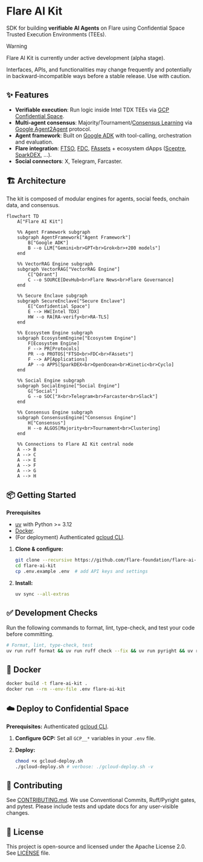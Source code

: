 # Flare AI Kit

SDK for building **verifiable AI Agents** on Flare using Confidential Space Trusted Execution Environments (TEEs).

> [!WARNING]
>
> Flare AI Kit is currently under active development (alpha stage).
>
> Interfaces, APIs, and functionalities may change frequently and potentially in backward-incompatible ways before a stable release.
> Use with caution.

## ✨ Features

- **Verifiable execution**: Run logic inside Intel TDX TEEs via [GCP Confidential Space](https://cloud.google.com/confidential-computing/confidential-space/docs/confidential-space-overview).
- **Multi-agent consensus**: Majority/Tournament/[Consensus Learning](https://arxiv.org/abs/2402.16157) via [Google Agent2Agent](https://github.com/a2aproject/A2A) protocol.
- **Agent framework**: Built on [Google ADK](https://google.github.io/adk-docs/) with tool-calling, orchestration and evaluation.
- **Flare integration**: [FTSO](https://dev.flare.network/ftso/overview), [FDC](https://dev.flare.network/fdc/overview), [FAssets](https://dev.flare.network/fassets/overview) + ecosystem dApps ([Sceptre](https://sceptre.fi), [SparkDEX](https://sparkdex.ai), ...).
- **Social connectors**: X, Telegram, Farcaster.

## 🏗️ Architecture

The kit is composed of modular engines for agents, social feeds, onchain data, and consensus.

```mermaid
flowchart TD
    A["Flare AI Kit"]

    %% Agent Framework subgraph
    subgraph AgentFramework["Agent Framework"]
        B["Google ADK"]
        B --o LLM["Gemini<br>GPT<br>Grok<br>+200 models"]
    end

    %% VectorRAG Engine subgraph
    subgraph VectorRAG["VectorRAG Engine"]
        C["Qdrant"]
        C --o SOURCE[DevHub<br>Flare News<br>Flare Governance]
    end

    %% Secure Enclave subgraph
    subgraph SecureEnclave["Secure Enclave"]
        E["Confidential Space"]
        E --> HW[Intel TDX]
        HW --o RA[RA-verify<br>RA-TLS]
    end

    %% Ecosystem Engine subgraph
    subgraph EcosystemEngine["Ecosystem Engine"]
        F[Ecosystem Engine]
        F --> PR[Protocols]
        PR --o PROTOS["FTSO<br>FDC<br>FAssets"]
        F --> AP[Applications]
        AP --o APPS[SparkDEX<br>OpenOcean<br>Kinetic<br>Cyclo]
    end

    %% Social Engine subgraph
    subgraph SocialEngine["Social Engine"]
        G["Social"]
        G --o SOC["X<br>Telegram<br>Farcaster<br>Slack"]
    end

    %% Consensus Engine subgraph
    subgraph ConsensusEngine["Consensus Engine"]
        H["Consensus"]
        H --o ALGOS[Majority<br>Tournament<br>Clustering]
    end

    %% Connections to Flare AI Kit central node
    A --> B
    A --> C
    A --> E
    A --> F
    A --> G
    A --> H
```

## 📦 Getting Started

**Prerequisites**

- [uv](https://github.com/astral-sh/uv) with Python >= 3.12
- [Docker](https://www.docker.com).
- (For deployment) Authenticated [gcloud CLI](https://cloud.google.com/sdk/docs/install).

1. **Clone & configure:**

   ```bash
   git clone --recursive https://github.com/flare-foundation/flare-ai-kit.git
   cd flare-ai-kit
   cp .env.example .env  # add API keys and settings
   ```

2. **Install:**

   ```bash
   uv sync --all-extras
   ```

## ✅ Development Checks

Run the following commands to format, lint, type-check, and test your code before committing.

```bash
# Format, lint, type-check, test
uv run ruff format && uv run ruff check --fix && uv run pyright && uv run pytest
```

## 🐳 Docker

```bash
docker build -t flare-ai-kit .
docker run --rm --env-file .env flare-ai-kit
```

## ☁️ Deploy to Confidential Space

**Prerequisites:** Authenticated [gcloud CLI](https://cloud.google.com/sdk/docs/install).

1. **Configure GCP:** Set all `GCP__*` variables in your `.env` file.

2. **Deploy:**

   ```bash
   chmod +x gcloud-deploy.sh
   ./gcloud-deploy.sh # verbose: ./gcloud-deploy.sh -v
   ```

## 🤝 Contributing

See [CONTRIBUTING.md](CONTRIBUTING.md). 
We use Conventional Commits, Ruff/Pyright gates, and pytest. 
Please include tests and update docs for any user-visible changes.

## 📜 License

This project is open-source and licensed under the Apache License 2.0. See [LICENSE](LICENSE) file.
